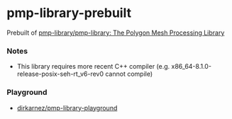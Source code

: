 pmp-library-prebuilt
====================
Prebuilt of [pmp-library/pmp-library: The Polygon Mesh Processing Library](https://github.com/pmp-library/pmp-library)

### Notes
- This library requires more recent C++ compiler (e.g. x86_64-8.1.0-release-posix-seh-rt_v6-rev0 cannot compile)

### Playground
- [dirkarnez/pmp-library-playground](https://github.com/dirkarnez/pmp-library-playground)
